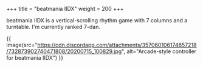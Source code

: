 +++
title = "beatmania IIDX"
weight = 200
+++

beatmania IIDX is a vertical-scrolling rhythm game with 7 columns and a turntable.
I'm currently ranked 7-dan.

{{ image(src="https://cdn.discordapp.com/attachments/357060106174857218/732873902740471808/20200715_100829.jpg", alt="Arcade-style controller for beatmania IIDX") }}

